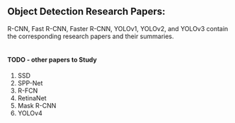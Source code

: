 ## Object Detection Research Papers:
R-CNN, Fast R-CNN, Faster R-CNN, YOLOv1, YOLOv2, and YOLOv3 contain the corresponding research papers and their summaries.
<br/>
<br/>

#### TODO - other papers to Study
1) SSD
2) SPP-Net
3) R-FCN
4) RetinaNet
5) Mask R-CNN
6) YOLOv4
